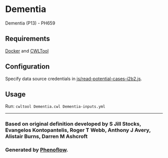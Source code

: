 # Dementia

Dementia (P13) - PH659

## Requirements

[Docker](https://docs.docker.com/install/) and [CWLTool](https://github.com/common-workflow-language/cwltool#install)

## Configuration

Specify data source credentials in [js/read-potential-cases-i2b2.js](js/read-potential-cases-i2b2.js).

## Usage

Run: `cwltool Dementia.cwl Dementia-inputs.yml`

***

### Based on original definition developed by S Jill Stocks, Evangelos Kontopantelis, Roger T Webb, Anthony J Avery, Alistair Burns, Darren M Ashcroft
### Generated by [Phenoflow](https://kclhi.org/phenoflow).
